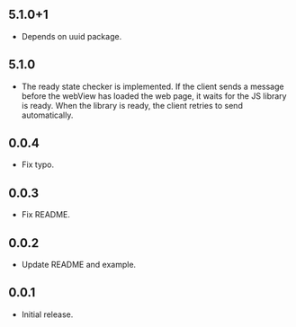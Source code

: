 ## 5.1.0+1

* Depends on uuid package.

## 5.1.0

* The ready state checker is implemented. If the client sends a message before the webView has loaded the web page, it waits for the JS library is
  ready. When the library is ready, the client retries to send automatically.

## 0.0.4

* Fix typo.

## 0.0.3

* Fix README.

## 0.0.2

* Update README and example.

## 0.0.1

* Initial release.
